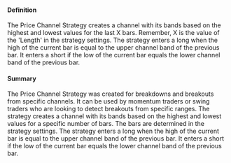 #### Definition

The Price Channel Strategy creates a channel with its bands based on the highest and lowest values for the last X bars. Remember, X is the value of the 'Length' in the strategy settings. The strategy enters a long when the high of the current bar is equal to the upper channel band of the previous bar. It enters a short if the low of the current bar equals the lower channel band of the previous bar.

#### Summary

The Price Channel Strategy was created for breakdowns and breakouts from specific channels. It can be used by momentum traders or swing traders who are looking to detect breakouts from specific ranges. The strategy creates a channel with its bands based on the highest and lowest values for a specific number of bars. The bars are determined in the strategy settings. The strategy enters a long when the high of the current bar is equal to the upper channel band of the previous bar. It enters a short if the low of the current bar equals the lower channel band of the previous bar.